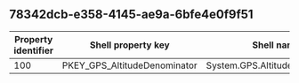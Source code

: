 ## 78342dcb-e358-4145-ae9a-6bfe4e0f9f51

Property identifier | Shell property key | Shell name | Alias
--- | --- | --- | ---
100 | PKEY_GPS_AltitudeDenominator | System.GPS.AltitudeDenominator | 

